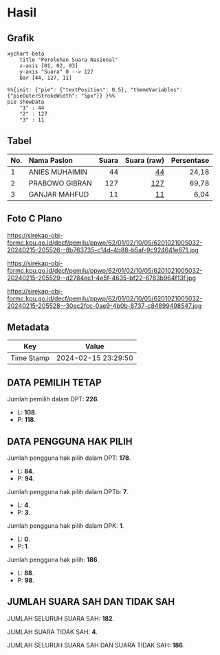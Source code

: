 # Hasil

## Grafik

```mermaid
xychart-beta
    title "Perolehan Suara Nasional"
    x-axis [01, 02, 03]
    y-axis "Suara" 0 --> 127
    bar [44, 127, 11]
```

```mermaid
%%{init: {"pie": {"textPosition": 0.5}, "themeVariables": {"pieOuterStrokeWidth": "5px"}} }%%
pie showData
    "1" : 44
    "2" : 127
    "3" : 11
```

## Tabel

| No. | Nama Paslon    | Suara | Suara (raw) | Persentase |
|:--- |:-------------- | -----:| -----------:| ----------:|
| 1   | ANIES MUHAIMIN | 44    | [44][p-1]   | 24,18      |
| 2   | PRABOWO GIBRAN | 127   | [127][p-2]  | 69,78      |
| 3   | GANJAR MAHFUD  | 11    | [11][p-3]   | 6,04       |


[p-1]: https://github.com/gigit-pemilu/pemilu-2024/blob/main/pilpres/hitung-suara/sub/62-kalimantan-tengah/sub/01-kotawaringin-barat/sub/02-arut-selatan/sub/1005-madurejo/sub/032-tps/sub/paslon-1.txt
[p-2]: https://github.com/gigit-pemilu/pemilu-2024/blob/main/pilpres/hitung-suara/sub/62-kalimantan-tengah/sub/01-kotawaringin-barat/sub/02-arut-selatan/sub/1005-madurejo/sub/032-tps/sub/paslon-2.txt
[p-3]: https://github.com/gigit-pemilu/pemilu-2024/blob/main/pilpres/hitung-suara/sub/62-kalimantan-tengah/sub/01-kotawaringin-barat/sub/02-arut-selatan/sub/1005-madurejo/sub/032-tps/sub/paslon-3.txt

## Foto C Plano

https://sirekap-obj-formc.kpu.go.id/decf/pemilu/ppwp/62/01/02/10/05/6201021005032-20240215-205526--8b763735-c14d-4b88-b5af-9c924641e671.jpg

https://sirekap-obj-formc.kpu.go.id/decf/pemilu/ppwp/62/01/02/10/05/6201021005032-20240215-205529--d2784ec1-4e5f-4635-bf22-6783b964f13f.jpg

https://sirekap-obj-formc.kpu.go.id/decf/pemilu/ppwp/62/01/02/10/05/6201021005032-20240215-205528--30ec2fcc-0ae9-4b0b-8737-c84899498547.jpg


## Metadata

| Key        | Value               |
| ---------- | ------------------- |
| Time Stamp | 2024-02-15 23:29:50 |


## DATA PEMILIH TETAP

Jumlah pemilih dalam DPT: **226**.
 * L: **108**.
 * P: **118**.

## DATA PENGGUNA HAK PILIH

Jumlah pengguna hak pilih dalam DPT: **178**.
 * L: **84**.
 * P: **94**.

Jumlah pengguna hak pilih dalam DPTb: **7**.
 * L: **4**.
 * P: **3**.

Jumlah pengguna hak pilih dalam DPK: **1**.
 * L: **0**.
 * P: **1**.

Jumlah pengguna hak pilih: **186**.
 * L: **88**.
 * P: **98**.

## JUMLAH SUARA SAH DAN TIDAK SAH

JUMLAH SELURUH SUARA SAH: **182**.

JUMLAH SUARA TIDAK SAH: **4**.

JUMLAH SELURUH SUARA SAH DAN SUARA TIDAK SAH: **186**.


